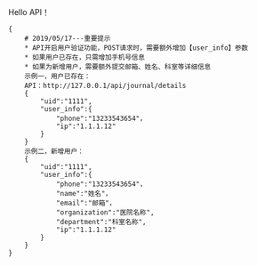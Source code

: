 Hello API！



	{
		# 2019/05/17---重要提示
		* API开启用户验证功能，POST请求时，需要额外增加【user_info】参数 
		* 如果用户已存在，只需增加手机号信息
		* 如果为新增用户，需要额外提交邮箱、姓名、科室等详细信息
		示例一，用户已存在：
		API：http://127.0.0.1/api/journal/details
		{
			"uid":"1111",
			"user_info":{
				"phone":"13233543654"，
				"ip":"1.1.1.12"
			}
		}
		示例二，新增用户：
		{
			"uid":"1111",
			"user_info":{
				"phone":"13233543654"，
				"name":"姓名"，
				"email":"邮箱"，
				"organization":"医院名称",
				"department":"科室名称",
				"ip":"1.1.1.12"
			}
		}
	}



